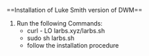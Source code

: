==Installation of Luke Smith version of DWM==

1. Run the following Commands:
	* curl - LO larbs.xyz/larbs.sh
	* sudo sh larbs.sh
	* follow the installation procedure
